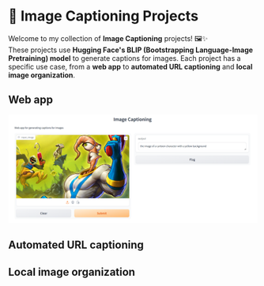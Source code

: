 # 📸 Image Captioning Projects

Welcome to my collection of **Image Captioning** projects! 🖼️✨  
These projects use **Hugging Face's BLIP (Bootstrapping Language-Image Pretraining) model** to generate captions for images. Each project has a specific use case, from a **web app** to **automated URL captioning** and **local image organization**.

## Web app

![Earthworm Jim](images/Image_Captioning.png)

## Automated URL captioning

## Local image organization

